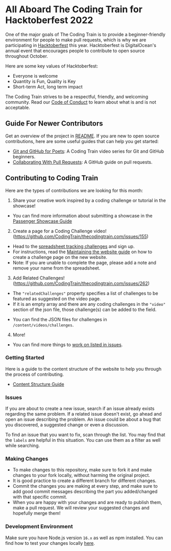 # All Aboard The Coding Train for Hacktoberfest 2022

One of the major goals of The Coding Train is to provide a beginner-friendly environment for people to make pull requests, which is why we are participating in [Hacktoberfest](https://hacktoberfest.com/participation/) this year.  Hacktoberfest is DigitalOcean's annual event that encourages people to contribute to open source throughout October.

Here are some key values of Hacktoberfest:
- Everyone is welcome
- Quantity is Fun, Quality is Key
- Short-term Act, long term impact

The Coding Train strives to be a respectful, friendly, and welcoming community. Read our [Code of Conduct](https://github.com/CodingTrain/Code-of-Conduct) to learn about what is and is not acceptable.

## Guide For Newer Contributors

Get an overview of the project in [README](https://github.com/CodingTrain/thecodingtrain.com#readme). If you are new to open source contributions, here are some useful guides that can help you get started:
- [Git and GitHub for Poets](https://www.youtube.com/playlist?list=PLRqwX-V7Uu6ZF9C0YMKuns9sLDzK6zoiV): A Coding Train video series for Git and GitHub beginners.
- [Collaborating With Pull Requests](https://docs.github.com/en/pull-requests/collaborating-with-pull-requests): A GitHub guide on pull requests.

## Contributing to Coding Train

Here are the types of contributions we are looking for this month:

1. Share your creative work inspired by a coding challenge or tutorial in the showcase!
* You can find more information about submitting a showcase in the [Passenger Showcase Guide](http://thecodingtrain.com/guides/passenger-showcase-guide)

2. Create a page for a Coding Challenge video! (https://github.com/CodingTrain/thecodingtrain.com/issues/155)
 * Head to the [spreadsheet tracking challenges](https://docs.google.com/spreadsheets/d/1zt8KquMZN_j2-j4ezMsgeq-sRrgoCEAROwFS6LTS8oQ/edit#gid=1236591781) and sign up.
* For instructions, read the [Maintaining the website guide](/guides/maintain-weibsite-guide/) on how to create a challenge page on the new website.  
* Note: If you are unable to complete the page, please add a note and remove your name from the spreadsheet.

3. Add Related Challenges! (https://github.com/CodingTrain/thecodingtrain.com/issues/262)
* The `"relatedChallenges"` property specifies a list of challenges to be featured as suggested on the video page.
*  If it is an empty array and there are any coding challenges in the `"video"` section of the json file, those challenge(s) can be added to the field.
 - You can find the JSON files for challenges in `/content/videos/challenges`.

4. More!
* You can find more things to [work on listed in issues](https://github.com/CodingTrain/thecodingtrain.com/issues).

### Getting Started
Here is a guide to the content structure of the website to help you through the process of contributing.
- [Content Structure Guide](https://github.com/CodingTrain/thecodingtrain.com/blob/main/content/pages/guides/content-structure-guide.md)

### Issues

If you are about to create a new issue, search if an issue already exists regarding the same problem. If a related issue doesn't exist, go ahead and open an issue describing the problem. An issue could be about a bug that you discovered, a suggested change or even a discussion.

To find an issue that you want to fix, scan through the list. You may find that the `labels` are helpful in this situation. You can use them as a filter as well while searching.

### Making Changes

- To make changes to this repository, make sure to fork it and make changes to your fork locally, without harming the original project.
- It is good practice to create a different branch for different changes.
- Commit the changes you are making at every step, and make sure to add good commit messages describing the part you added/changed with that specific commit.
- When you are happy with your changes and are ready to publish them, make a pull request. We will review your suggested changes and hopefully merge them!

### Development Environment

Make sure you have Node.js version `16.x` as well as npm installed. You can find how to test your changes locally [here](https://github.com/CodingTrain/thecodingtrain.com#development-info).

